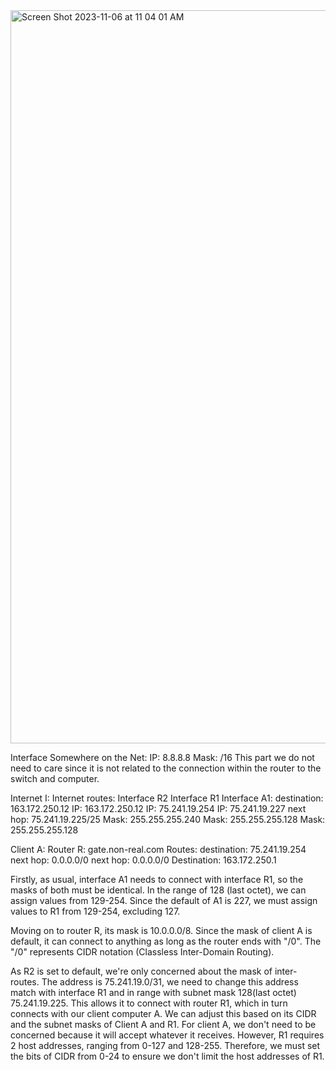 <img width="1173" alt="Screen Shot 2023-11-06 at 11 04 01 AM" src="https://github.com/kieubo90/Net_practice-42/assets/88286643/fe9173e5-3ef4-4c43-beb1-5dbcbb543e9a">

Interface Somewhere on the Net:
IP: 8.8.8.8
Mask: /16
This part we do not need to care since it is not related to the connection within the router to the switch and computer.

Internet I: Internet routes:	Interface R2				    Interface R1				    Interface A1:
destination: 163.172.250.12		IP: 163.172.250.12			IP: 75.241.19.254			  IP: 75.241.19.227
next hop: 75.241.19.225/25		Mask: 255.255.255.240		Mask: 255.255.255.128		Mask: 255.255.255.128

Client A:				                Router R: gate.non-real.com Routes:
destination: 75.241.19.254		  next hop: 0.0.0.0/0
next hop: 0.0.0.0/0		          Destination: 163.172.250.1

Firstly, as usual, interface A1 needs to connect with interface R1, so the masks of both must be identical. In the range of 128 (last octet), we can assign values from 129-254. Since the default of A1 is 227, we must assign values to R1 from 129-254, excluding 127.

Moving on to router R, its mask is 10.0.0.0/8. Since the mask of client A is default, it can connect to anything as long as the router ends with "/0". The "/0" represents CIDR notation (Classless Inter-Domain Routing).

As R2 is set to default, we're only concerned about the mask of inter-routes. The address is 75.241.19.0/31, we need to change this address match with interface R1 and in range with subnet mask 128(last octet) 75.241.19.225. This allows it to connect with router R1, which in turn connects with our client computer A. We can adjust this based on its CIDR and the subnet masks of Client A and R1. For client A, we don't need to be concerned because it will accept whatever it receives. However, R1 requires 2 host addresses, ranging from 0-127 and 128-255. Therefore, we must set the bits of CIDR from 0-24 to ensure we don't limit the host addresses of R1.
